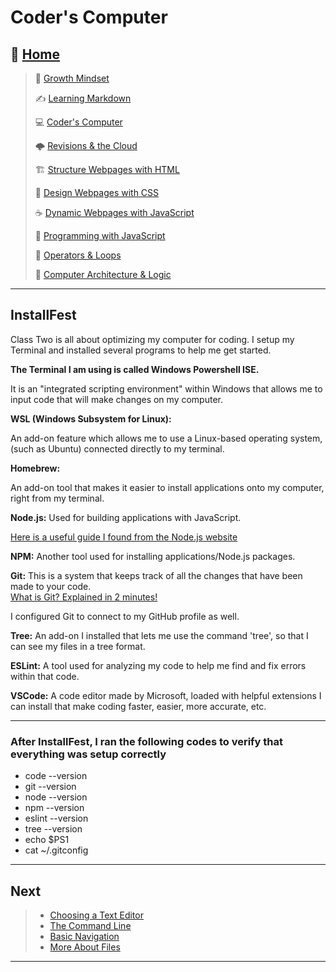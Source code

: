 # Coder's Computer
  
## 🏡 [**Home**](https://mistidinzy.github.io/ReadingNotes/)

> 💭 [Growth Mindset](growthmindset.md)
>
> ✍️ [Learning Markdown](learningmarkdown.md)
>
> 💻 [Coder's Computer](coderscomputer.md)
>
> 🌩️ [Revisions & the Cloud](revisionscloud.md)
>
> 🏗️ [Structure Webpages with HTML](structure.md)
>
> 🎨 [Design Webpages with CSS](designcss.md)
>
> ☕ [Dynamic Webpages with JavaScript](dynamicjava.md)
>
> 🌵 [Programming with JavaScript](programjs.md)
>
> 🤖 [Operators & Loops](operloops.md)
>
> 🧮 [Computer Architecture & Logic](comparchlogic.md)

_____
  
## InstallFest

  Class Two is all about optimizing my computer for coding. I setup my Terminal and installed several programs to help me get started.
  
  **The Terminal I am using is called Windows Powershell ISE.**

  It is an "integrated scripting environment" within Windows that allows me to input code that will make changes on my computer.  

  **WSL (Windows Subsystem for Linux):**
  
  An add-on feature which allows me to use a Linux-based operating system, (such as Ubuntu) connected directly to my terminal.

  **Homebrew:**
  
  An add-on tool that makes it easier to install applications onto my computer, right from my terminal.
  
  **Node.js:** Used for building applications with JavaScript.
  
  [Here is a useful guide I found from the Node.js website](https://nodejs.dev/learn)<br>

  **NPM:** Another tool used for installing applications/Node.js packages.

  **Git:** This is a system that keeps track of all the changes that have been made to your code.<br>
    [What is Git? Explained in 2 minutes!](https://www.youtube.com/watch?v=2ReR1YJrNOM)

  I configured Git to connect to my GitHub profile as well.
  
  **Tree:** An add-on I installed that lets me use the command 'tree', so that I can see my files in a tree format.
  
  **ESLint:** A tool used for analyzing my code to help me find and fix errors within that code.
  
  **VSCode:** A code editor made by Microsoft, loaded with helpful extensions I can install that make coding faster, easier, more accurate, etc.
  
_____  
  
### After InstallFest, I ran the following codes to verify that everything was setup correctly

* code --version
* git --version
* node --version
* npm --version
* eslint --version
* tree --version
* echo $PS1
* cat ~/.gitconfig

_____

## Next

> * [Choosing a Text Editor](/texteditor.md)
> * [The Command Line](/thecommandline.md)
> * [Basic Navigation](/basicnavigation.md)
> * [More About Files](/moreaboutfiles.md)

_____
